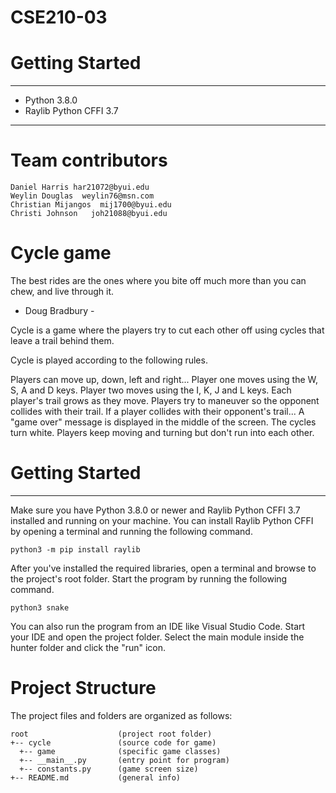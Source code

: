 # CSE210-03


# Getting Started
---

* Python 3.8.0
* Raylib Python CFFI 3.7

---

# Team contributors

```
Daniel Harris har21072@byui.edu
Weylin Douglas  weylin76@msn.com
Christian Mijangos  mij1700@byui.edu
Christi Johnson   joh21088@byui.edu
```

# Cycle game 

The best rides are the ones where you
bite off much more than you can chew,
and live through it.

- Doug Bradbury -

Cycle is a game where the players try to cut each other off using cycles that leave a trail behind them.

Cycle is played according to the following rules.

Players can move up, down, left and right...
Player one moves using the W, S, A and D keys.
Player two moves using the I, K, J and L keys.
Each player's trail grows as they move.
Players try to maneuver so the opponent collides with their trail.
If a player collides with their opponent's trail...
A "game over" message is displayed in the middle of the screen.
The cycles turn white.
Players keep moving and turning but don't run into each other.

# Getting Started

---
Make sure you have Python 3.8.0 or newer and Raylib Python CFFI 3.7 installed and running on your machine. You can install Raylib Python CFFI by opening a terminal and running the following command.
```
python3 -m pip install raylib
```
After you've installed the required libraries, open a terminal and browse to the project's root folder. Start the program by running the following command.

```
python3 snake 
```
You can also run the program from an IDE like Visual Studio Code. Start your IDE and open the 
project folder. Select the main module inside the hunter folder and click the "run" icon.

# Project Structure

The project files and folders are organized as follows:
```
root                    (project root folder)
+-- cycle               (source code for game)
  +-- game              (specific game classes)
  +-- __main__.py       (entry point for program)
  +-- constants.py      (game screen size)
+-- README.md           (general info)
```
